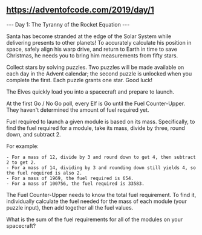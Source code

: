 https://adventofcode.com/2019/day/1
---

--- Day 1: The Tyranny of the Rocket Equation ---

Santa has become stranded at the edge of the Solar System while delivering presents to other planets! To accurately calculate his position in space, safely align his warp drive, and return to Earth in time to save Christmas, he needs you to bring him measurements from fifty stars.

Collect stars by solving puzzles. Two puzzles will be made available on each day in the Advent calendar; the second puzzle is unlocked when you complete the first. Each puzzle grants one star. Good luck!

The Elves quickly load you into a spacecraft and prepare to launch.

At the first Go / No Go poll, every Elf is Go until the Fuel Counter-Upper. They haven't determined the amount of fuel required yet.

Fuel required to launch a given module is based on its mass. Specifically, to find the fuel required for a module, take its mass, divide by three, round down, and subtract 2.

For example:

    - For a mass of 12, divide by 3 and round down to get 4, then subtract 2 to get 2.
    - For a mass of 14, dividing by 3 and rounding down still yields 4, so the fuel required is also 2.
    - For a mass of 1969, the fuel required is 654.
    - For a mass of 100756, the fuel required is 33583.

The Fuel Counter-Upper needs to know the total fuel requirement. To find it, individually calculate the fuel needed for the mass of each module (your puzzle input), then add together all the fuel values.

What is the sum of the fuel requirements for all of the modules on your spacecraft?

